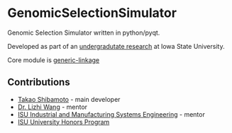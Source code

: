 # GenomicSelectionSimulator

Genomic Selection Simulator written in python/pyqt.

Developed as part of an [undergradutate research](http://lib.dr.iastate.edu/undergradresearch_symposium/2017/presentations/82/) at Iowa State University.

Core module is [generic-linkage](https://github.com/takao42/genetic-linkage)

## Contributions

- [Takao Shibamoto](https://github.com/takao42) - main developer
- [Dr. Lizhi Wang](https://www.imse.iastate.edu/directory/faculty/lizhi-wang/) - mentor
- [ISU Industrial and Manufacturing Systems Engineering](https://www.imse.iastate.edu/) - mentor
- [ISU University Honors Program](https://www.honors.iastate.edu/)
